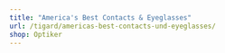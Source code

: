 ```yaml
---
title: "America's Best Contacts & Eyeglasses"
url: /tigard/americas-best-contacts-und-eyeglasses/
shop: Optiker
---
```

